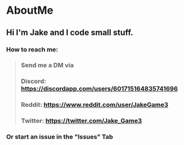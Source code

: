 # AboutMe
## Hi I'm Jake and I code small stuff.

### How to reach me: <br>
> ### **Send me a DM via** <br>
> ### **Discord: https://discordapp.com/users/601715164835741696** <br>
> ### Reddit: **https://www.reddit.com/user/JakeGame3** <br>
> ### Twitter: **https://twitter.com/Jake_Game3**
### Or start an issue in the "Issues" Tab
